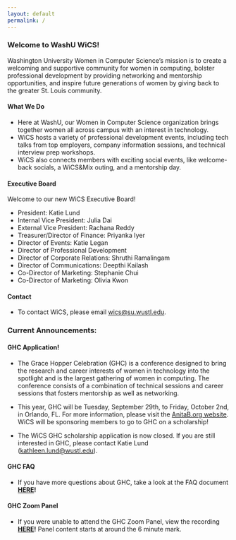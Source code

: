 ```yaml
---
layout: default
permalink: /
---
```

### Welcome to WashU WiCS!

Washington University Women in Computer Science’s mission is to create a welcoming and supportive community for women in computing, bolster professional development by providing networking and mentorship opportunities, and inspire future generations of women by giving back to the greater St. Louis community.

#### What We Do

- Here at WashU, our Women in Computer Science organization brings together women all across campus with an interest in technology. 
- WiCS hosts a variety of professional development events, including tech talks from top employers, company information sessions, and technical interview prep workshops.
- WiCS also connects members with exciting social events, like welcome-back socials, a WiCS&Mix outing, and a mentorship day.


#### Executive Board

Welcome to our new WiCS Executive Board!
- President: Katie Lund
- Internal Vice President: Julia Dai
- External Vice President: Rachana Reddy
- Treasurer/Director of Finance: Priyanka Iyer 
- Director of Events: Katie Legan
- Director of Professional Development
- Director of Corporate Relations: Shruthi Ramalingam
- Director of Communications: Deepthi Kailash
- Co-Director of Marketing: Stephanie Chui
- Co-Director of Marketing: Olivia Kwon 


#### Contact

- To contact WiCS, please email wics@su.wustl.edu.


### Current Announcements:
#### GHC Application!

- The Grace Hopper Celebration (GHC) is a conference designed to bring the research and career interests of women in technology into the spotlight and is the largest gathering of women in computing. The conference consists of a combination of technical sessions and career sessions that fosters mentorship as well as networking. 

- This year, GHC will be Tuesday, September 29th, to Friday, October 2nd, in Orlando, FL. For more information, please visit the [AnitaB.org website](https://ghc.anitab.org/). WiCS will be sponsoring members to go to GHC on a scholarship!

- The WiCS GHC scholarship application is now closed. If you are still interested in GHC, please contact Katie Lund (kathleen.lund@wustl.edu). 


#### GHC FAQ

- If you have more questions about GHC, take a look at the FAQ document **[HERE](https://docs.google.com/document/d/1ffBfKiZRechLM7BKk7BLEN716L6DTOvKGBE7l4zswmU/edit)!**

#### GHC Zoom Panel

- If you were unable to attend the GHC Zoom Panel, view the recording **[HERE](https://drive.google.com/open?id=1M2t8wtYsM3W1l9eKdHDsu95HJ32WDJ5u)!** Panel content starts at around the 6 minute mark.


<!-- <div class="posts">
  {% for post in site.posts %}
    <article class="post">

      <h1><a href="{{ site.baseurl }}{{ post.url }}">{{ post.title }}</a></h1>

      <div class="entry">
        {{ post.excerpt }}
      </div>

      <a href="{{ site.baseurl }}{{ post.url }}" class="read-more">Read More</a>
    </article>
  {% endfor %}
</div> -->